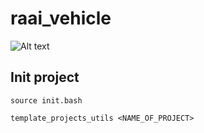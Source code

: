 # raai_vehicle

![Alt text](export/3d/3D_blender_top.png "a title")


## Init project 

    source init.bash

    template_projects_utils <NAME_OF_PROJECT>
